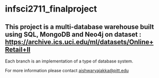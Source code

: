 # infsci2711_finalproject

## This project is a multi-database warehouse built using SQL, MongoDB and Neo4j on dataset : https://archive.ics.uci.edu/ml/datasets/Online+Retail+II

Each branch is an implementation of a type of database system.

For more information please contact aishwaryajakka@pitt.edu

